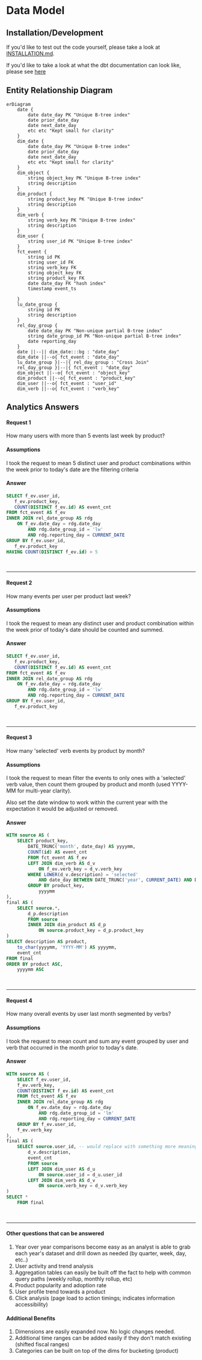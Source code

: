 # Data Model

## Installation/Development
If you'd like to test out the code yourself, please take a look at [INSTALLATION.md](./INSTALLATION.md).

If you'd like to take a look at what the dbt documentation can look like, please see [here](https://ilenos.github.io/data-model)

## Entity Relationship Diagram
```mermaid
erDiagram
    date {
        date date_day PK "Unique B-tree index"
        date prior_date_day
        date next_date_day
        etc etc "Kept small for clarity"
    }
    dim_date {
        date date_day PK "Unique B-tree index"
        date prior_date_day
        date next_date_day
        etc etc "Kept small for clarity"
    }
    dim_object {
        string object_key PK "Unique B-tree index"
        string description
    }
    dim_product {
        string product_key PK "Unique B-tree index"
        string description
    }
    dim_verb {
        string verb_key PK "Unique B-tree index"
        string description
    }
    dim_user {
        string user_id PK "Unique B-tree index"
    }
    fct_event {
        string id PK
        string user_id FK
        string verb_key FK
        string object_key FK
        string product_key FK
        date date_day FK "hash index"
        timestamp event_ts

    }
    lu_date_group {
        string id PK
        string description
    }
    rel_day_group {
        date date_day PK "Non-unique partial B-tree index"
        string date_group_id PK "Non-unique partial B-tree index"
        date reporting_day
    }
    date ||--|| dim_date:::bg : "date_day"
    dim_date ||--o{ fct_event : "date_day"
    lu_date_group }|--|{ rel_day_group : "Cross Join"
    rel_day_group }|--|{ fct_event : "date_day"
    dim_object ||--o{ fct_event : "object_key"
    dim_product ||--o{ fct_event : "product_key"
    dim_user ||--o{ fct_event : "user_id"
    dim_verb ||--o{ fct_event : "verb_key"
```

## Analytics Answers

#### Request 1
How many users with more than 5 events last week by product?

#### Assumptions
I took the request to mean 5 distinct user and product combinations within the week prior to today's date are the filtering criteria

#### Answer
```sql
SELECT f_ev.user_id,
   f_ev.product_key,
   COUNT(DISTINCT f_ev.id) AS event_cnt
FROM fct_event AS f_ev
INNER JOIN rel_date_group AS rdg
    ON f_ev.date_day = rdg.date_day
        AND rdg.date_group_id = 'lw'
        AND rdg.reporting_day = CURRENT_DATE
GROUP BY f_ev.user_id,
   f_ev.product_key
HAVING COUNT(DISTINCT f_ev.id) > 5
```
<br><hr>

#### Request 2
How many events per user per product last week?

#### Assumptions
I took the request to mean any distinct user and product combination within the week prior of today's date should be counted and summed.

#### Answer
```sql
SELECT f_ev.user_id,
   f_ev.product_key,
   COUNT(DISTINCT f_ev.id) AS event_cnt
FROM fct_event AS f_ev
INNER JOIN rel_date_group AS rdg
    ON f_ev.date_day = rdg.date_day
        AND rdg.date_group_id = 'lw'
        AND rdg.reporting_day = CURRENT_DATE
GROUP BY f_ev.user_id,
   f_ev.product_key
```
<br><hr>

#### Request 3
How many 'selected' verb events by product by month?

#### Assumptions
I took the request to mean filter the events to only ones with a 'selected' verb value, then count them grouped by product and month (used YYYY-MM for multi-year clarity).

Also set the date window to work within the current year with the expectation it would be adjusted or removed. 

#### Answer
```sql
WITH source AS (
    SELECT product_key,
        DATE_TRUNC('month', date_day) AS yyyymm,
        COUNT(id) AS event_cnt
        FROM fct_event AS f_ev
        LEFT JOIN dim_verb AS d_v
            ON f_ev.verb_key = d_v.verb_key
        WHERE LOWER(d_v.description) = 'selected'
            AND date_day BETWEEN DATE_TRUNC('year', CURRENT_DATE) AND DATE_TRUNC('year', CURRENT_DATE) + INTERVAL '1 year' -- could also join to dim_date for start/end dates
        GROUP BY product_key, 
            yyyymm
),
final AS (
    SELECT source.*,
        d_p.description
        FROM source
        INNER JOIN dim_product AS d_p
            ON source.product_key = d_p.product_key
)
SELECT description AS product,
    to_char(yyyymm, 'YYYY-MM') AS yyyymm,
    event_cnt
FROM final
ORDER BY product ASC,
    yyyymm ASC
```
<br><hr>

#### Request 4
How many overall events by user last month segmented by verbs?

#### Assumptions
I took the request to mean count and sum any event grouped by user and verb that occurred in the month prior to today's date.

#### Answer
```sql
WITH source AS (
    SELECT f_ev.user_id,
    f_ev.verb_key,
    COUNT(DISTINCT f_ev.id) AS event_cnt
    FROM fct_event AS f_ev
    INNER JOIN rel_date_group AS rdg
        ON f_ev.date_day = rdg.date_day
            AND rdg.date_group_id = 'lm'
            AND rdg.reporting_day = CURRENT_DATE
    GROUP BY f_ev.user_id,
    f_ev.verb_key
),
final AS (
    SELECT source.user_id, -- would replace with something more meaningful but my sample data only has user_id :)
        d_v.description,
        event_cnt
        FROM source
        LEFT JOIN dim_user AS d_u
            ON source.user_id = d_u.user_id
        LEFT JOIN dim_verb AS d_v
            ON source.verb_key = d_v.verb_key
)
SELECT *
    FROM final
```
<br><hr>

#### Other questions that can be answered
1. Year over year comparisons become easy as an analyst is able to grab each year's dataset and drill down as needed (by quarter, week, day, etc..)
2. User activity and trend analysis
3. Aggregation tables can easily be built off the fact to help with common query paths (weekly rollup, monthly rollup, etc)
4. Product popularity and adoption rate
5. User profile trend towards a product
6. Click analysis (page load to action timings; indicates information accessibility)

#### Additional Benefits
1. Dimensions are easily expanded now. No logic changes needed.
2. Additional time ranges can be added easily if they don't match existing (shifted fiscal ranges)
3. Categories can be built on top of the dims for bucketing (product)